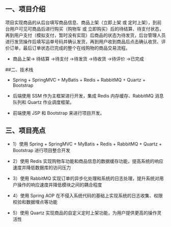 
## 一、项目介绍
项目实现商品的从后台填写商品信息、商品上架（立即上架 或 定时上架），到前台用户可见可商品后进行购买（购物车 或 立即购买）后的待结算、待支付状态，再到用户支付（模拟支付，暂时没有实现）后商品的状态为待发货，后台管理人员进行发货操作后填写运单号码并确认发货，再到用户收到商品后点击确认收货、评价订单，最后订单状态已完成的整个在线购物的商品交易流程。

* 商品上架-> 待结算 ->待支付 ->待发货 ->待收货 ->待评价 ->已完成


##二、技术栈
* Spring + SpringMVC + MyBatis + Redis + RabbitMQ + Quartz + Bootstrap

* 后端使用 SSM 作为主框架进行开发，集成 Redis 内存缓存、RabbitMQ 消息队列和 Quartz 作业调度框架。

* 前端使用 JSP 和 Bootstrap 来进行项目开发。



## 三、项目亮点
* 1）使用 Spring + SpringMVC + MyBatis + Redis + RabbitMQ + Quartz + Bootstrap 进行项目整合开发

* 2）使用 Redis 实现购物车功能和商品信息的数据缓存功能，提高系统的响应速度并降低数据库的访问压力

* 3）使用 RabbitMQ 实现订单的异步化处理和系统的日志处理，提升系统对用户操作的响应速度并降低模块之间的耦合程度

* 4）使用 Spring AOP 在不侵入系统代码的基础上实现系统的日志收集、权限校验和数据埋点等功能

* 5）使用 Quartz 实现商品的自定义定时上架功能，为用户提供更高的操作灵活性

